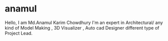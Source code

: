 # anamul
Hello, I am Md.Anamul Karim Chowdhury  I'm an expert in Architectural/ any kind of  Model Making , 3D Visualizer , Auto cad Designer different type of  Project Lead.
